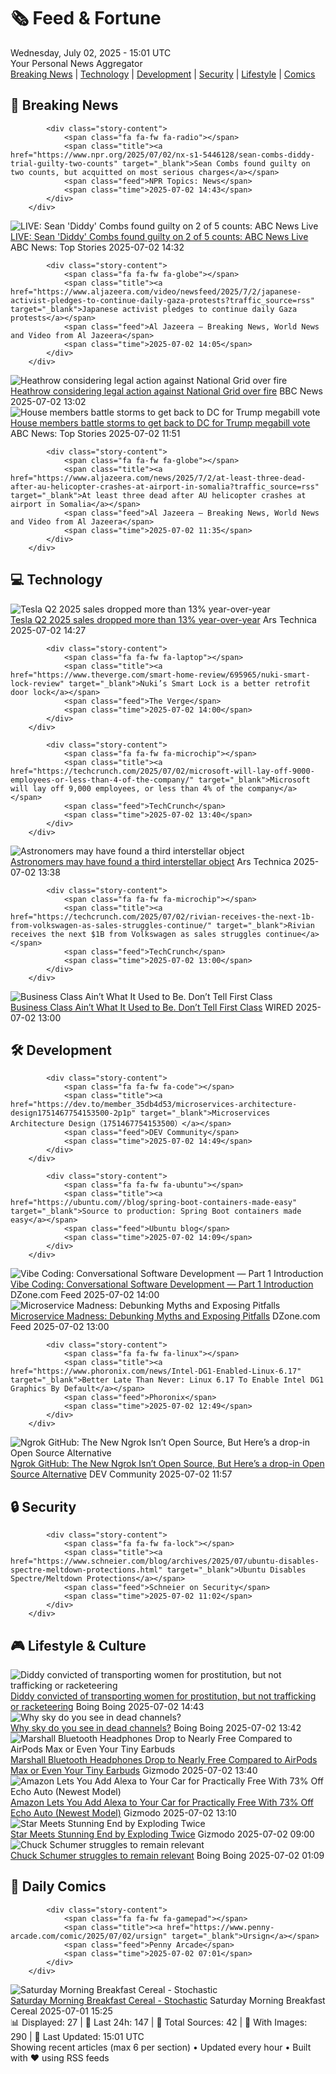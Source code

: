 <!-- Processing 54 RSS feeds at 2025-07-02 15:01:45 UTC -->
<!-- Processing: Poorly Drawn Lines -->
<!-- Processing: Garfield -->
<!-- Processing: Dilbert -->
<!-- Processing: CNN Breaking News -->
<!-- Processing: BBC World News -->
<!-- Processing: BBC Breaking News -->
<!-- Processing: Al Jazeera Breaking News -->
<!-- Processing: NPR News -->
<!-- Processing: ABC News Breaking -->
<!-- Processing: Sky News World -->
<!-- Processing: Ars Technica -->
<!-- Processing: O'Reilly Radar -->
<!-- Processing: Lobsters Python -->
<!-- Processing: Dev.to -->
<!-- Processing: DistroWatch -->
<!-- Processing: Red Hat Blog -->
<!-- Processing: Ubuntu Blog -->
<!-- Processing: GitLab Blog -->
<!-- Processing: DZone -->
<!-- Processing: Martin Fowler -->
<!-- Processing: Coding Horror -->
<!-- Processing: The Pragmatic Engineer -->
<!-- Processing: Boing Boing -->
<!-- Generated 10 new posts out of 23 feeds processed -->
<div class="newspaper-header">
    <h1 class="newspaper-title">🗞️ Feed & Fortune</h1>
    <div class="newspaper-date">Wednesday, July 02, 2025 - 15:01 UTC</div>
    <div class="newspaper-subtitle">Your Personal News Aggregator</div>
</div>

<div class="newspaper-nav">
    <a href="#breaking">Breaking News</a> |
    <a href="#tech">Technology</a> |
    <a href="#dev">Development</a> |
    <a href="#security">Security</a> |
    <a href="#lifestyle">Lifestyle</a> |
    <a href="#webcomics">Comics</a>
</div>

<div class="news-section breaking-news" id="breaking">
<h2 class="section-header">🚨 Breaking News</h2>
<div class="stories-container">
<div class="story">
            
            <div class="story-content">
                <span class="fa fa-fw fa-radio"></span>
                <span class="title"><a href="https://www.npr.org/2025/07/02/nx-s1-5446128/sean-combs-diddy-trial-guilty-two-counts" target="_blank">Sean Combs found guilty on two counts, but acquitted on most serious charges</a></span>
                <span class="feed">NPR Topics: News</span>
                <span class="time">2025-07-02 14:43</span>
            </div>
        </div>
<div class="story">
            <img src="https://s.abcnews.com/images/US/abcnewsl-abc-ml-250107_1736267930625_hpMain_4x3t_384.jpg" alt="LIVE:  Sean &#x27;Diddy&#x27; Combs found guilty on 2 of 5 counts: ABC News Live" class="story-image" loading="lazy" onerror="this.style.display='none'">
            <div class="story-content">
                <span class="fa fa-fw fa-tv"></span>
                <span class="title"><a href="https://abcnews.go.com/Live/video/abcnews-live-41463246" target="_blank">LIVE:  Sean &#x27;Diddy&#x27; Combs found guilty on 2 of 5 counts: ABC News Live</a></span>
                <span class="feed">ABC News: Top Stories</span>
                <span class="time">2025-07-02 14:32</span>
            </div>
        </div>
<div class="story">
            
            <div class="story-content">
                <span class="fa fa-fw fa-globe"></span>
                <span class="title"><a href="https://www.aljazeera.com/video/newsfeed/2025/7/2/japanese-activist-pledges-to-continue-daily-gaza-protests?traffic_source=rss" target="_blank">Japanese activist pledges to continue daily Gaza protests</a></span>
                <span class="feed">Al Jazeera – Breaking News, World News and Video from Al Jazeera</span>
                <span class="time">2025-07-02 14:05</span>
            </div>
        </div>
<div class="story">
            <img src="https://ichef.bbci.co.uk/ace/standard/240/cpsprodpb/a6da/live/282f09f0-5710-11f0-9074-8989d8c97d87.jpg" alt="Heathrow considering legal action against National Grid over fire" class="story-image" loading="lazy" onerror="this.style.display='none'">
            <div class="story-content">
                <span class="fa fa-fw fa-flag"></span>
                <span class="title"><a href="https://www.bbc.com/news/articles/cly22eelnxjo" target="_blank">Heathrow considering legal action against National Grid over fire</a></span>
                <span class="feed">BBC News</span>
                <span class="time">2025-07-02 13:02</span>
            </div>
        </div>
<div class="story">
            <img src="https://s.abcnews.com/images/US/Trump-AF1-DB-250702_1751441205511_hpMain_4x3t_384.jpg" alt="House members battle storms to get back to DC for Trump megabill vote" class="story-image" loading="lazy" onerror="this.style.display='none'">
            <div class="story-content">
                <span class="fa fa-fw fa-tv"></span>
                <span class="title"><a href="https://abcnews.go.com/US/house-begins-work-trump-megabill-johnson-vote-wednesday/story?id=123400942" target="_blank">House members battle storms to get back to DC for Trump megabill vote</a></span>
                <span class="feed">ABC News: Top Stories</span>
                <span class="time">2025-07-02 11:51</span>
            </div>
        </div>
<div class="story">
            
            <div class="story-content">
                <span class="fa fa-fw fa-globe"></span>
                <span class="title"><a href="https://www.aljazeera.com/news/2025/7/2/at-least-three-dead-after-au-helicopter-crashes-at-airport-in-somalia?traffic_source=rss" target="_blank">At least three dead after AU helicopter crashes at airport in Somalia</a></span>
                <span class="feed">Al Jazeera – Breaking News, World News and Video from Al Jazeera</span>
                <span class="time">2025-07-02 11:35</span>
            </div>
        </div>
</div>
</div>
<div class="news-section tech-news" id="tech">
<h2 class="section-header">💻 Technology</h2>
<div class="stories-container">
<div class="story">
            <img src="https://cdn.arstechnica.net/wp-content/uploads/2025/07/GettyImages-2222356312-500x500.jpg" alt="Tesla Q2 2025 sales dropped more than 13% year-over-year" class="story-image" loading="lazy" onerror="this.style.display='none'">
            <div class="story-content">
                <span class="fa fa-fw fa-cog"></span>
                <span class="title"><a href="https://arstechnica.com/cars/2025/07/tesla-q2-2025-sales-dropped-more-than-13-year-over-year/" target="_blank">Tesla Q2 2025 sales dropped more than 13% year-over-year</a></span>
                <span class="feed">Ars Technica</span>
                <span class="time">2025-07-02 14:27</span>
            </div>
        </div>
<div class="story">
            
            <div class="story-content">
                <span class="fa fa-fw fa-laptop"></span>
                <span class="title"><a href="https://www.theverge.com/smart-home-review/695965/nuki-smart-lock-review" target="_blank">Nuki’s Smart Lock is a better retrofit door lock</a></span>
                <span class="feed">The Verge</span>
                <span class="time">2025-07-02 14:00</span>
            </div>
        </div>
<div class="story">
            
            <div class="story-content">
                <span class="fa fa-fw fa-microchip"></span>
                <span class="title"><a href="https://techcrunch.com/2025/07/02/microsoft-will-lay-off-9000-employees-or-less-than-4-of-the-company/" target="_blank">Microsoft will lay off 9,000 employees, or less than 4% of the company</a></span>
                <span class="feed">TechCrunch</span>
                <span class="time">2025-07-02 13:40</span>
            </div>
        </div>
<div class="story">
            <img src="https://cdn.arstechnica.net/wp-content/uploads/2025/07/bafkreid7zbvywtlailtijlwwoclv3el5l2jir3wwaflpmfiv4o7qfcpfmi-500x500.jpg" alt="Astronomers may have found a third interstellar object" class="story-image" loading="lazy" onerror="this.style.display='none'">
            <div class="story-content">
                <span class="fa fa-fw fa-cog"></span>
                <span class="title"><a href="https://arstechnica.com/space/2025/07/astronomers-may-have-found-a-third-interstellar-object/" target="_blank">Astronomers may have found a third interstellar object</a></span>
                <span class="feed">Ars Technica</span>
                <span class="time">2025-07-02 13:38</span>
            </div>
        </div>
<div class="story">
            
            <div class="story-content">
                <span class="fa fa-fw fa-microchip"></span>
                <span class="title"><a href="https://techcrunch.com/2025/07/02/rivian-receives-the-next-1b-from-volkswagen-as-sales-struggles-continue/" target="_blank">Rivian receives the next $1B from Volkswagen as sales struggles continue</a></span>
                <span class="feed">TechCrunch</span>
                <span class="time">2025-07-02 13:00</span>
            </div>
        </div>
<div class="story">
            <img src="https://media.wired.com/photos/685eb0fb65a7b7a35cab582a/master/pass/Premium%20Economy%20final.jpg" alt="Business Class Ain’t What It Used to Be. Don’t Tell First Class" class="story-image" loading="lazy" onerror="this.style.display='none'">
            <div class="story-content">
                <span class="fa fa-fw fa-bolt"></span>
                <span class="title"><a href="https://www.wired.com/story/business-class-gets-upgrade/" target="_blank">Business Class Ain’t What It Used to Be. Don’t Tell First Class</a></span>
                <span class="feed">WIRED</span>
                <span class="time">2025-07-02 13:00</span>
            </div>
        </div>
</div>
</div>
<div class="news-section dev-news" id="dev">
<h2 class="section-header">🛠️ Development</h2>
<div class="stories-container">
<div class="story">
            
            <div class="story-content">
                <span class="fa fa-fw fa-code"></span>
                <span class="title"><a href="https://dev.to/member_35db4d53/microservices-architecture-design1751467754153500-2p1p" target="_blank">Microservices Architecture Design（1751467754153500）</a></span>
                <span class="feed">DEV Community</span>
                <span class="time">2025-07-02 14:49</span>
            </div>
        </div>
<div class="story">
            
            <div class="story-content">
                <span class="fa fa-fw fa-ubuntu"></span>
                <span class="title"><a href="https://ubuntu.com//blog/spring-boot-containers-made-easy" target="_blank">Source to production: Spring Boot containers made easy</a></span>
                <span class="feed">Ubuntu blog</span>
                <span class="time">2025-07-02 14:09</span>
            </div>
        </div>
<div class="story">
            <img src="https://dz2cdn1.dzone.com/thumbnail?fid=18487035&w=600" alt="Vibe Coding: Conversational Software Development — Part 1 Introduction" class="story-image" loading="lazy" onerror="this.style.display='none'">
            <div class="story-content">
                <span class="fa fa-fw fa-newspaper"></span>
                <span class="title"><a href="https://dzone.com/articles/vibe-coding-conversational-software-development" target="_blank">Vibe Coding: Conversational Software Development — Part 1 Introduction</a></span>
                <span class="feed">DZone.com Feed</span>
                <span class="time">2025-07-02 14:00</span>
            </div>
        </div>
<div class="story">
            <img src="https://dz2cdn1.dzone.com/thumbnail?fid=18487029&w=600" alt="Microservice Madness: Debunking Myths and Exposing Pitfalls" class="story-image" loading="lazy" onerror="this.style.display='none'">
            <div class="story-content">
                <span class="fa fa-fw fa-newspaper"></span>
                <span class="title"><a href="https://dzone.com/articles/microservice-madness-myths-pitfalls" target="_blank">Microservice Madness: Debunking Myths and Exposing Pitfalls</a></span>
                <span class="feed">DZone.com Feed</span>
                <span class="time">2025-07-02 13:00</span>
            </div>
        </div>
<div class="story">
            
            <div class="story-content">
                <span class="fa fa-fw fa-linux"></span>
                <span class="title"><a href="https://www.phoronix.com/news/Intel-DG1-Enabled-Linux-6.17" target="_blank">Better Late Than Never: Linux 6.17 To Enable Intel DG1 Graphics By Default</a></span>
                <span class="feed">Phoronix</span>
                <span class="time">2025-07-02 12:49</span>
            </div>
        </div>
<div class="story">
            <img src="https://media2.dev.to/dynamic/image/width=800%2Cheight=%2Cfit=scale-down%2Cgravity=auto%2Cformat=auto/https%3A%2F%2Fdev-to-uploads.s3.amazonaws.com%2Fuploads%2Farticles%2F435q80fnypa8ga1amyq2.png" alt="Ngrok GitHub: The New Ngrok Isn’t Open Source, But Here’s a drop-in Open Source Alternative" class="story-image" loading="lazy" onerror="this.style.display='none'">
            <div class="story-content">
                <span class="fa fa-fw fa-code"></span>
                <span class="title"><a href="https://dev.to/robbiecahill/ngrok-github-the-new-ngrok-isnt-open-source-but-heres-a-drop-in-open-source-alternative-4fmi" target="_blank">Ngrok GitHub: The New Ngrok Isn’t Open Source, But Here’s a drop-in Open Source Alternative</a></span>
                <span class="feed">DEV Community</span>
                <span class="time">2025-07-02 11:57</span>
            </div>
        </div>
</div>
</div>
<div class="news-section security-news" id="security">
<h2 class="section-header">🔒 Security</h2>
<div class="stories-container">
<div class="story">
            
            <div class="story-content">
                <span class="fa fa-fw fa-lock"></span>
                <span class="title"><a href="https://www.schneier.com/blog/archives/2025/07/ubuntu-disables-spectre-meltdown-protections.html" target="_blank">Ubuntu Disables Spectre/Meltdown Protections</a></span>
                <span class="feed">Schneier on Security</span>
                <span class="time">2025-07-02 11:02</span>
            </div>
        </div>
</div>
</div>
<div class="news-section lifestyle-news" id="lifestyle">
<h2 class="section-header">🎮 Lifestyle & Culture</h2>
<div class="stories-container">
<div class="story">
            <img src="https://i0.wp.com/boingboing.net/wp-content/uploads/2023/11/shutterstock_202742458-scaled.jpg?fit=2560%2C1707&amp;quality=60&amp;ssl=1" alt="Diddy convicted of transporting women for prostitution, but not trafficking or racketeering" class="story-image" loading="lazy" onerror="this.style.display='none'">
            <div class="story-content">
                <span class="fa fa-fw fa-arrow-right"></span>
                <span class="title"><a href="https://boingboing.net/2025/07/02/diddy-convicted-of-transporting-women-for-prostitution-but-not-trafficking-or-racketeering.html" target="_blank">Diddy convicted of transporting women for prostitution, but not trafficking or racketeering</a></span>
                <span class="feed">Boing Boing</span>
                <span class="time">2025-07-02 14:43</span>
            </div>
        </div>
<div class="story">
            <img src="https://i0.wp.com/boingboing.net/wp-content/uploads/2025/07/Apple-TVs-first-look-at-the-bar-in-Chiba-City.jpg?fit=1080%2C617&amp;quality=60&amp;ssl=1" alt="Why sky do you see in dead channels?" class="story-image" loading="lazy" onerror="this.style.display='none'">
            <div class="story-content">
                <span class="fa fa-fw fa-arrow-right"></span>
                <span class="title"><a href="https://boingboing.net/2025/07/02/teaser-for-apple-tvs-neuromancer.html" target="_blank">Why sky do you see in dead channels?</a></span>
                <span class="feed">Boing Boing</span>
                <span class="time">2025-07-02 13:42</span>
            </div>
        </div>
<div class="story">
            <img src="https://gizmodo.com/app/uploads/2025/07/marshallhead-1.jpg" alt="Marshall Bluetooth Headphones Drop to Nearly Free Compared to AirPods Max or Even Your Tiny Earbuds" class="story-image" loading="lazy" onerror="this.style.display='none'">
            <div class="story-content">
                <span class="fa fa-fw fa-computer"></span>
                <span class="title"><a href="https://gizmodo.com/marshall-bluetooth-headphones-drop-to-nearly-free-compared-to-airpods-max-or-even-your-tiny-earbuds-2000622989" target="_blank">Marshall Bluetooth Headphones Drop to Nearly Free Compared to AirPods Max or Even Your Tiny Earbuds</a></span>
                <span class="feed">Gizmodo</span>
                <span class="time">2025-07-02 13:40</span>
            </div>
        </div>
<div class="story">
            <img src="https://gizmodo.com/app/uploads/2024/10/AmazonEchoAuto.jpg" alt="Amazon Lets You Add Alexa to Your Car for Practically Free With 73% Off Echo Auto (Newest Model)" class="story-image" loading="lazy" onerror="this.style.display='none'">
            <div class="story-content">
                <span class="fa fa-fw fa-computer"></span>
                <span class="title"><a href="https://gizmodo.com/amazon-lets-you-add-alexa-to-your-car-for-practically-free-with-73-off-echo-auto-newest-model-2000622732" target="_blank">Amazon Lets You Add Alexa to Your Car for Practically Free With 73% Off Echo Auto (Newest Model)</a></span>
                <span class="feed">Gizmodo</span>
                <span class="time">2025-07-02 13:10</span>
            </div>
        </div>
<div class="story">
            <img src="https://gizmodo.com/app/uploads/2025/07/double-explosion-star.jpg" alt="Star Meets Stunning End by Exploding Twice" class="story-image" loading="lazy" onerror="this.style.display='none'">
            <div class="story-content">
                <span class="fa fa-fw fa-computer"></span>
                <span class="title"><a href="https://gizmodo.com/star-meets-stunning-end-by-exploding-twice-2000623146" target="_blank">Star Meets Stunning End by Exploding Twice</a></span>
                <span class="feed">Gizmodo</span>
                <span class="time">2025-07-02 09:00</span>
            </div>
        </div>
<div class="story">
            <img src="https://i0.wp.com/boingboing.net/wp-content/uploads/2025/03/shutterstock_596958536-e1742226745964.jpg?fit=1080%2C721&amp;quality=60&amp;ssl=1" alt="Chuck Schumer struggles to remain relevant" class="story-image" loading="lazy" onerror="this.style.display='none'">
            <div class="story-content">
                <span class="fa fa-fw fa-arrow-right"></span>
                <span class="title"><a href="https://boingboing.net/2025/07/01/chuck-schumer-struggles-to-remain-relevant.html" target="_blank">Chuck Schumer struggles to remain relevant</a></span>
                <span class="feed">Boing Boing</span>
                <span class="time">2025-07-02 01:09</span>
            </div>
        </div>
</div>
</div>
<div class="news-section webcomics-section" id="webcomics">
<h2 class="section-header">🎨 Daily Comics</h2>
<div class="stories-container">
<div class="story">
            
            <div class="story-content">
                <span class="fa fa-fw fa-gamepad"></span>
                <span class="title"><a href="https://www.penny-arcade.com/comic/2025/07/02/ursign" target="_blank">Ursign</a></span>
                <span class="feed">Penny Arcade</span>
                <span class="time">2025-07-02 07:01</span>
            </div>
        </div>
<div class="story">
            <img src="https://www.smbc-comics.com/comics/1750828096-20250701.png" alt="Saturday Morning Breakfast Cereal - Stochastic" class="story-image" loading="lazy" onerror="this.style.display='none'">
            <div class="story-content">
                <span class="fa fa-fw fa-smile"></span>
                <span class="title"><a href="https://www.smbc-comics.com/comic/stochastic" target="_blank">Saturday Morning Breakfast Cereal - Stochastic</a></span>
                <span class="feed">Saturday Morning Breakfast Cereal</span>
                <span class="time">2025-07-01 15:25</span>
            </div>
        </div>
</div>
</div>

<div class="newspaper-footer">
    <div class="stats">
        📊 Displayed: 27 | 📅 Last 24h: 147 | 📡 Total Sources: 42 | 📸 With Images: 290 |
        🔄 Last Updated: 15:01 UTC
    </div>
    <div class="footer-note">
        Showing recent articles (max 6 per section) • Updated every hour • Built with ❤️ using RSS feeds
    </div>
</div>
